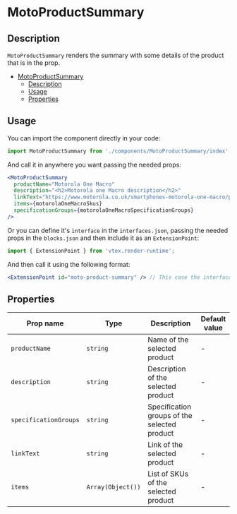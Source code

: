 # MotoProductSummary

## Description

`MotoProductSummary` renders the summary with some details of the product that is in the prop.

- [MotoProductSummary](#motoproductsummary)
  - [Description](#description)
  - [Usage](#usage)
  - [Properties](#properties)

## Usage

You can import the component directly in your code:

```js
import MotoProductSummary from './components/MotoProductSummary/index'
```

And call it in anywhere you want passing the needed props:

```jsx
<MotoProductSummary 
  productName="Motorola One Macro"
  description="<h2>Motorola one Macro description</h2>"
  linkText="https://www.motorola.co.uk/smartphones-motorola-one-macro/p"
  items={motorolaOneMacroSkus}
  specificationGroups={motorolaOneMacroSpecificationGroups}
/>
```

Or you can define it's `interface` in the `interfaces.json`, passing the needed props in the `blocks.json`  and then include it as an `ExtensionPoint`:
```js
import { ExtensionPoint } from 'vtex.render-runtime';
```

And then call it using the following format:

```jsx
<ExtensionPoint id="moto-product-summary" /> // This case the interface is called "moto-product-summary"
```

## Properties

| Prop name             | Type              | Description                                  | Default value |
| --------------------- | ----------------- | -------------------------------------------- | ------------- |
| `productName`         | `string`          | Name of the selected product                 | -             |
| `description`         | `string`          | Description of the selected product          | -             |
| `specificationGroups` | `string`          | Specification groups of the selected product | -             |
| `linkText`            | `string`          | Link of the selected product                 | -             |
| `items`               | `Array(Object())` | List of SKUs of the selected product         | -             |
